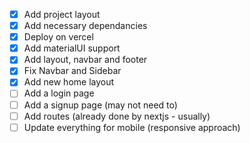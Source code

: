 - [x] Add project layout
- [x] Add necessary dependancies
- [x] Deploy on vercel
- [x] Add materialUI support
- [x] Add layout, navbar and footer
- [x] Fix Navbar and Sidebar
- [x] Add new home layout
- [ ] Add a login page
- [ ] Add a signup page (may not need to)
- [ ] Add routes (already done by nextjs - usually)
- [ ] Update everything for mobile (responsive approach)
